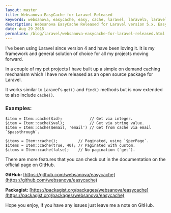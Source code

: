 ```yaml
---
layout: master
title: Websanova EasyCache for Laravel Released
keywords: websanova, easycache, easy, cache, laravel, laravel5, laravel4, 5.1, 5.0
description: Websanova EasyCache Released for Laravel version 5.x. EasyCache is a simple on demand caching extension for laravel similar to get() and find(). It extends Laravel to also allow cache().
date: Aug 29 2015
permalink: /blog/laravel/websanova-easycache-for-laravel-released.html
---
```


I've been using Laravel since version 4 and have been loving it. It is my framework and general solution of choice for all my projects moving forward.

In a couple of my pet projects I have built up a simple on demand caching mechanism which I have now released as an open source package for Laravel.

It works similar to Laravel's `get()` and `find()` methods but is now extended to also include `cache()`.

### Examples:

~~~
$item = Item::cache($id);            // Get via integer.
$item = Item::cache($val);           // Get via string value.
$item = Item::cache($email, 'email') // Get from cache via email `$passthrough`.

$items = Item::cache();         // Paginated, using `$perPage`.
$items = Item::cache(true, 40); // Paginated with custom.
$items = Item::cache(false);    // No pagination (`get`).
~~~

There are more features that you can check out in the documentation on the official page on GitHub.

**GitHub:** [https://github.com/websanova/easycache](https://github.com/websanova/easycache)

**Packagist:** [https://packagist.org/packages/websanova/easycache](https://packagist.org/packages/websanova/easycache)

Hope you enjoy, if you have any issues just leave me a note on GitHub.
